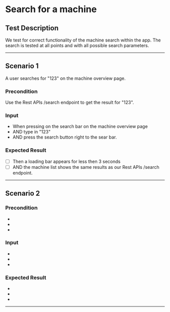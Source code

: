 # Search for a machine

## Test Description

 We test for correct functionality of the machine search within the app. The search is tested at all points and with all possible search parameters.
 ***

## Scenario 1

 A user searches for "123" on the machine overview page.

### Precondition

Use the Rest APIs /search endpoint to get the result for "123".

### Input

* When pressing on the search bar on the machine overview page
* AND type in "123"
* AND press the search button right to the sear bar.

### Expected Result

* [ ] Then a loading bar appears for less then 3 seconds
* [ ] AND the machine list shows the same results as our Rest APIs /search endpoint.

***
## Scenario 2

### Precondition

*
*
*

### Input

*
*
*

### Expected Result

*
*
*

***

